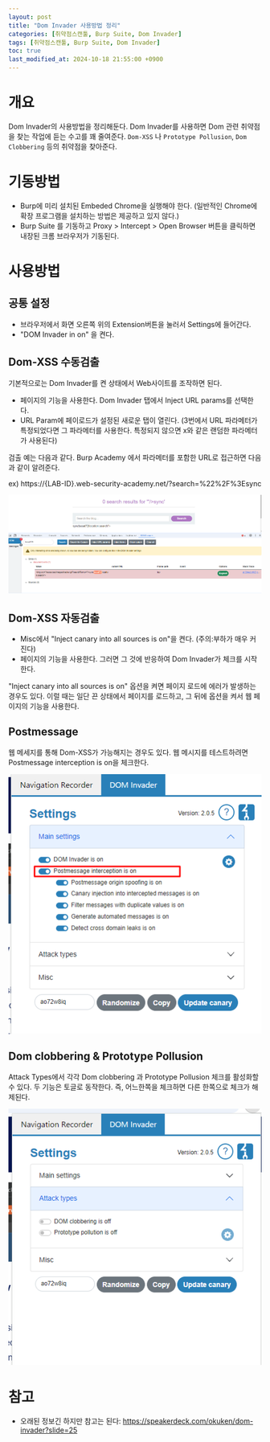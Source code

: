 ```yaml
---
layout: post
title: "Dom Invader 사용방법 정리"
categories: [취약점스캔툴, Burp Suite, Dom Invader]
tags: [취약점스캔툴, Burp Suite, Dom Invader]
toc: true
last_modified_at: 2024-10-18 21:55:00 +0900
---
```



# 개요
Dom Invader의 사용방법을 정리해둔다. Dom Invader를 사용하면 Dom 관련 취약점을 찾는 작업에 듣는 수고를 꽤 줄여준다. `Dom-XSS` 나 `Prototype Pollusion`, `Dom Clobbering` 등의 취약점을 찾아준다. 

# 기동방법
- Burp에 미리 설치된 Embeded Chrome을 실행해야 한다. (일반적인 Chrome에 확장 프로그램을 설치하는 방법은 제공하고 있지 않다.)
- Burp Suite 를 기동하고 Proxy > Intercept > Open Browser 버튼을 클릭하면 내장된 크롬 브라우저가 기동된다. 

# 사용방법

## 공통 설정
- 브라우저에서 화면 오른쪽 위의 Extension버튼을 눌러서 Settings에 들어간다.
- "DOM Invader in on" 을 켠다. 


## Dom-XSS 수동검출
기본적으로는 Dom Invader를 켠 상태에서 Web사이트를 조작하면 된다. 

- 페이지의 기능을 사용한다. Dom Invader 탭에서 Inject URL params를 선택한다. 
- URL Param에 페이로드가 설정된 새로운 탭이 열린다. (3번에서 URL 파라메터가 특정되었다면 그 파라메터를 사용한다. 특정되지 않으면 x와 같은 랜덤한 파라메터가 사용된다)

검출 예는 다음과 같다. Burp Academy 에서 파라메터를 포함한 URL로 접근하면 다음과 같이 알려준다. 

ex) 
https://{LAB-ID}.web-security-academy.net/?search=%22%2F%3Esync

![](/images/dom-invader-dom-xss-sink.png)


## Dom-XSS 자동검출
- Misc에서 "Inject canary into all sources is on"을 켠다. (주의:부하가 매우 커진다)
- 페이지의 기능을 사용한다. 그러면 그 것에 반응하여 Dom Invader가 체크를 시작한다. 

 "Inject canary into all sources is on" 옵션을 켜면 페이지 로드에 에러가 발생하는 경우도 있다. 이럴 때는 일단 끈 상태에서 페이지를 로드하고, 그 뒤에 옵션을 켜서 웹 페이지의 기능을 사용한다. 

## Postmessage
웹 메세지를 통해 Dom-XSS가 가능해지는 경우도 있다. 웹 메시지를 테스트하려면 Postmessage interception is on을 체크한다. 

![](/images/dom-invader-dom-xss-web-message-config.png)

## Dom clobbering & Prototype Pollusion
Attack Types에서 각각 Dom clobbering 과 Prototype Pollusion 체크를 활성화할 수 있다. 두 기능은 토글로 동작한다. 즉, 어느한쪽을 체크하면 다른 한쪽으로 체크가 해제된다. 

![](/images/dom-invader-dom-prototype.png)


 # 참고 
 - 오래된 정보긴 하지만 참고는 된다: https://speakerdeck.com/okuken/dom-invader?slide=25